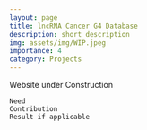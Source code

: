 ```yaml
---
layout: page
title: lncRNA Cancer G4 Database
description: short description
img: assets/img/WIP.jpeg
importance: 4
category: Projects
---
```


Website under Construction

    Need
    Contribution
    Result if applicable
